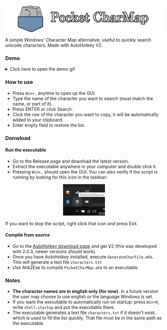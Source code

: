 <p align="center">
  <!--Logo design is my passion-->
  <img src="assets/logo.png">
</p>

A simple Windows' Character Map alternative, useful to quickly search unicode characters. Made with AutoHotkey V2.

### Demo

<details>
<summary>Click here to open the demo gif</summary>
<p align="center">
  <img width="677" height="480" src="assets/how_it_works.gif">
</p>
</details>

### How to use
- Press `Win+,` anytime to open up the GUI.
- Type the name of the character you want to search (must match the name, or part of it).
- Press ENTER or click Search.
- Click the row of the character you want to copy, it will be automatically added to your clipboard.
- Enter empty field to restore the list.

### Donwload
#### Run the executable
- Go to the Release page and download the latest version.
- Extract the executable anywhere in your computer and double click it.
- Pressing `Win+,` should open the GUI. You can also verify if the script is running by looking for this icon in the taskbar:

<p align="center">
  <img height="100" src="assets/taskbar.png">
</p>

If you want to stop the script, right click that icon and press Exit.

#### Compile from source
- Go to the [AutoHotkey download page](https://www.autohotkey.com/download/) and get V2 (this was developed with 2.0.3, newer versions _should_ work).
- Once you have AutoHotkey installed, execute `GenerateCharFile.ahk`. This will generate a text file `characters.txt`
- Use Ahk2Exe to compile `PocketCharMap.ahk` to an executable.

### Notes
- **The character names are in english only (for now)**. In a future version the user may choose to use english or the language Windows is set.
- If you want the executable to automatically run on startup: press `Win+R`, write `shell:startup` and put the executable there.
- The executable generates a text file `characters.txt` if it doesn't exist, which is used to fill the list quickly. That file must be in the same path as the executable.